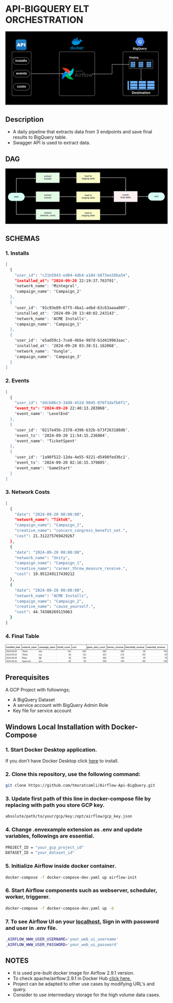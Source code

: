 # API-BIGQUERY ELT ORCHESTRATION
 ![Architecture Diagram](./readme_images/architecture-diagram.png)

## Description
- A daily pipeline that extracts data from 3 endpoints and save final results to BigQuery table.
- Swagger API is used to extract data.

## DAG
![DAG Diagram](./readme_images/DAG.png)

## SCHEMAS

### 1. Installs  
```bash
[
  {
    "user_id": "c21b5943-ed04-4db4-a184-b873ee28ba54",
    "installed_at": "2024-09-20 22:19:37.763791",
    "network_name": "Mintegral",
    "campaign_name": "Campaign_2"
  },
  {
    "user_id": "91c93e89-67f5-4ba1-adbd-63c63aaaa00f",
    "installed_at": "2024-09-20 13:40:02.243143",
    "network_name": "ACME Installs",
    "campaign_name": "Campaign_1"
  },
  {
    "user_id": "e5ad59c1-7ce8-4b5e-987d-b1d419963aac",
    "installed_at": "2024-09-20 03:38:51.162068",
    "network_name": "Vungle",
    "campaign_name": "Campaign_3"
  }
]
```

### 2. Events
```bash
[
  {
    "user_id": "d4cb86c3-34d8-452d-9045-076f3dafb8f1",
    "event_ts": "2024-09-20 22:40:13.283068",
    "event_name": "LevelEnd"
  },
  {
    "user_id": "0217e45b-2378-4396-b32b-b73f263188d6",
    "event_ts": "2024-09-20 11:54:15.236004",
    "event_name": "TicketSpent"
  },
  {
    "user_id": "1a98f522-12da-4e55-9221-d5498fed36c1",
    "event_ts": "2024-09-20 02:16:15.379805",
    "event_name": "GameStart"
  }
]
```

### 3. Network Costs 
```bash
[
  {
    "date": "2024-09-20 00:00:00",
    "network_name": "Tiktok",
    "campaign_name": "Campaign_2",
    "creative_name": "concern_congress_benefit_set.",
    "cost": 21.312275769429267
  },
  {
    "date": "2024-09-20 00:00:00",
    "network_name": "Unity",
    "campaign_name": "Campaign_1",
    "creative_name": "career_throw_measure_receive.",
    "cost": 19.951249117430212
  },
  {
    "date": "2024-09-20 00:00:00",
    "network_name": "ACME Installs",
    "campaign_name": "Campaign_2",
    "creative_name": "cause_yourself.",
    "cost": 44.74388269115063
  }
]
```
### 4. Final Table
![Final Table Schema](./readme_images/final-table-schema.png)


## Prerequisites
A GCP Project with followings; 
- A BigQuery Dataset
- A service account with BigQuery Admin Role
- Key file for service account


## Windows Local Installation with Docker-Compose 

### 1. Start Docker Desktop application. 
If you don't have Docker Desktop click [here](https://docs.docker.com/desktop/install/windows-install/) to install.



### 2. Clone this repository, use the following command:
```bash
git clone https://github.com/tmuratcamli/Airflow-Api-BigQuery.git
````

### 3. Update first path of this line in docker-compose file by replacing with path you store GCP key. 
```bash
absolute/path/to/your/gcp/key:/opt/airflow/gcp_key.json
````

### 4. Change .envexample extension as .env and update variables, followings are essential. 
```bash
PROJECT_ID = "your_gcp_project_id"
DATASET_ID = "your_dataset_id"
````

### 5. Initialize Airflow inside docker container.
```bash
docker-compose -f docker-compose-dev.yaml up airflow-init
````

### 6. Start Airflow components such as webserver, scheduler, worker, triggerer. 
```bash
docker-compose -f docker-compose-dev.yaml up -d
```

### 7. To see Airflow UI on your [localhost.](http://localhost:8080) Sign in with password and user in .env file.
 ```bash
_AIRFLOW_WWW_USER_USERNAME='your_web_ui_username'
_AIRFLOW_WWW_USER_PASSWORD='your_web_ui_password'
```

## NOTES
 - It is used pre-built docker image for Airflow 2.9.1 version. 
 - To check apache/airflow:2.9.1 in Docker Hub [click here.](https://hub.docker.com/layers/apache/airflow/2.9.1/images/sha256-4b494609394706cc866431cfed10701c38c383c97e435cb2462a77acc70bb150)
 - Project can be adapted to other use cases by modifying URL's and query.
 - Consider to use intermediary storage for the high volume data cases. 
